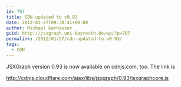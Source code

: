 ```yaml
---
id: 707
title: CDN updated to v0.93
date: 2012-01-27T09:30:41+00:00
author: Michael Gerhäuser
guid: http://jsxgraph.uni-bayreuth.de/wp/?p=707
permalink: /2012/01/27/cdn-updated-to-v0-93/
tags:
  - CDN
---
```

JSXGraph version 0.93 is now available on cdnjs.com, too. The link is

<http://cdnjs.cloudflare.com/ajax/libs/jsxgraph/0.93/jsxgraphcore.js>